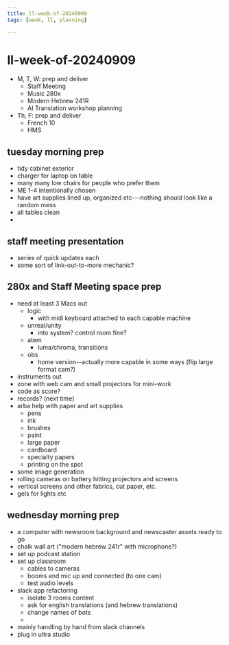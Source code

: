 ```yaml
---
title: ll-week-of-20240909
tags: [week, ll, planning]

---
```


# ll-week-of-20240909

- M, T, W: prep and deliver 
    - Staff Meeting
    - Music 280x
    - Modern Hebrew 241R
    - AI Translation workshop planning
- Th, F: prep and deliver
    - French 10
    - HMS




## tuesday morning prep

- tidy cabinet exterior
- charger for laptop on table
- many many low chairs for people who prefer them
- ME 1-4 intentionally chosen
- have art supplies lined up, organized etc---nothing should look like a random mess
- all tables clean
- 

## staff meeting presentation

- series of quick updates each
- some sort of link-out-to-more mechanic?


## 280x and Staff Meeting space prep

- need at least 3 Macs out
    - logic
        - with midi keyboard attached to each capable machine
    - unreal/unity
        - into system? control room fine?
    - atem
        - luma/chroma, transitions
    - obs
        - home version--actually more capable in some ways (flip large format cam?)
- instruments out
- zone with web cam and small projectors for mini-work
- code as score?
- records? (next time)
- arba help with paper and art supplies
    - pens
    - ink
    - brushes
    - paint
    - large paper
    - cardboard
    - specialty papers
    - printing on the spot
- some image generation
- rolling cameras on battery hitting projectors and screens
- vertical screens and other fabrics, cut paper, etc.
- gels for lights etc


## wednesday morning prep

- a computer with newsroom background and newscaster assets ready to go
- chalk wall art ("modern hebrew 241r" with microphone?)
- set up podcast station
- set up classroom
    - cables to cameras
    - booms and mic up and connected (to one cam)
    - test audio levels
- slack app refactoring
    - isolate 3 rooms content
    - ask for english translations (and hebrew translations)
    - change names of bots
    - 
- mainly handling by hand from slack channels
- plug in ultra studio